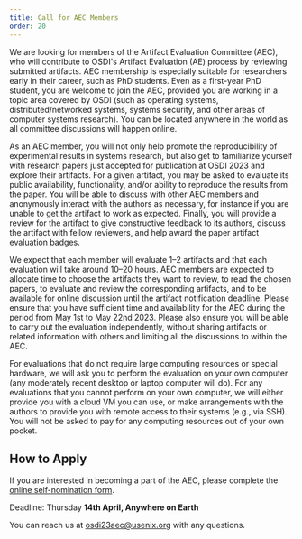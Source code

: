 ```yaml
---
title: Call for AEC Members
order: 20
---
```


We are looking for members of the Artifact Evaluation Committee (AEC), who will contribute to OSDI's Artifact Evaluation (AE) process by reviewing submitted artifacts.
AEC membership is especially suitable for researchers early in their career, such as PhD students. Even as a first-year PhD student, you are welcome to join the AEC, provided you are working in a topic area covered by OSDI (such as operating systems, distributed/networked systems, systems security, and other areas of computer systems research).
You can be located anywhere in the world as all committee discussions will happen online.

As an AEC member, you will not only help promote the reproducibility of experimental results in systems research, but also get to familiarize yourself with research papers just accepted for publication at OSDI 2023 and explore their artifacts. 
For a given artifact, you may be asked to evaluate its public availability, functionality, and/or ability to reproduce the results from the paper. 
You will be able to discuss with other AEC members and anonymously interact with the authors as necessary, for instance if you are unable to get the artifact to work as expected. 
Finally, you will provide a review for the artifact to give constructive feedback to its authors, discuss the artifact with fellow reviewers, and help award the paper artifact evaluation badges.

We expect that each member will evaluate 1–2 artifacts and that each evaluation will take around 10–20 hours.
AEC members are expected to allocate time to choose the artifacts they want to review, to read the chosen papers, to evaluate and review the corresponding artifacts, and to be available for online discussion until the artifact notification deadline.
Please ensure that you have sufficient time and availability for the AEC during the period from May 1st to May 22nd 2023.
Please also ensure you will be able to carry out the evaluation independently, without sharing artifacts or related information with others and limiting all the discussions to within the AEC.

For evaluations that do not require large computing resources or special hardware, we will ask you to perform the evaluation on your own computer (any moderately recent desktop or laptop computer will do). For any evaluations that you cannot perform on your own computer, we will either provide you with a cloud VM you can use, or make arrangements with the authors to provide you with remote access to their systems (e.g., via SSH).
You will not be asked to pay for any computing resources out of your own pocket.

## How to Apply
If you are interested in becoming a part of the AEC, please complete the [online self-nomination form](https://forms.gle/1xKd8ZrJTsFJcvmGA).

Deadline: Thursday **14th April, Anywhere on Earth**

You can reach us at [osdi23aec@usenix.org](mailto:osdi23aec@usenix.org) with any questions.